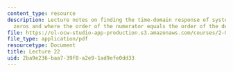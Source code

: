 ```yaml
---
content_type: resource
description: Lecture notes on finding the time-domain response of systems with finite
  zeros and where the order of the numerator equals the order of the denominator.
file: https://ol-ocw-studio-app-production.s3.amazonaws.com/courses/2-004-dynamics-and-control-ii-spring-2008/2ba9e236baa739f8a2e91ad9efe0dd33_lecture_22.pdf
file_type: application/pdf
resourcetype: Document
title: Lecture 22
uid: 2ba9e236-baa7-39f8-a2e9-1ad9efe0dd33
---
```

